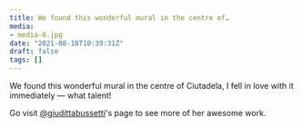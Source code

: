 ```yaml
---
title: We found this wonderful mural in the centre of…
media:
- media-0.jpg
date: "2021-08-18T10:39:31Z"
draft: false
tags: []
---
```

We found this wonderful mural in the centre of Ciutadela, I fell in love with it immediately — what talent\!

Go visit [@giudittabussetti](https://instagram.com/giudittabussetti)'s page to see more of her awesome work.
